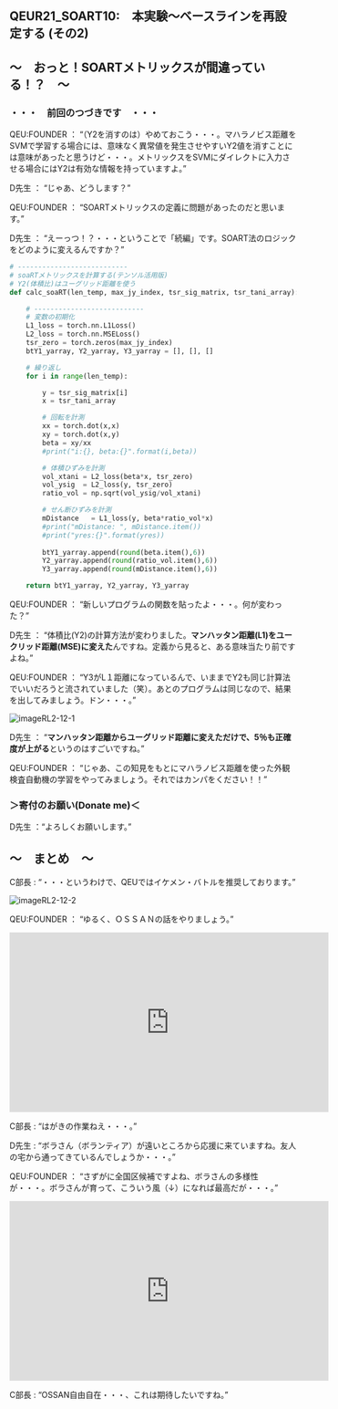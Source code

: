## QEUR21_SOART10:　本実験～ベースラインを再設定する (その2) 

## ～　おっと！SOARTメトリックスが間違っている！？　～

### ・・・　前回のつづきです　・・・

QEU:FOUNDER ： “（Y2を消すのは）やめておこう・・・。マハラノビス距離をSVMで学習する場合には、意味なく異常値を発生させやすいY2値を消すことには意味があったと思うけど・・・。メトリックスをSVMにダイレクトに入力させる場合にはY2は有効な情報を持っていますよ。”

D先生 ： “じゃあ、どうします？”

QEU:FOUNDER ： “SOARTメトリックスの定義に問題があったのだと思います。”

D先生 ： “えーっつ！？・・・ということで「続編」です。SOART法のロジックをどのように変えるんですか？”


```python
# ---------------------------
# soaRTメトリックスを計算する(テンソル活用版)
# Y2(体積比)はユーグリッド距離を使う
def calc_soaRT(len_temp, max_jy_index, tsr_sig_matrix, tsr_tani_array): 

    # ---------------------------
    # 変数の初期化
    L1_loss = torch.nn.L1Loss()
    L2_loss = torch.nn.MSELoss()
    tsr_zero = torch.zeros(max_jy_index)
    btY1_yarray, Y2_yarray, Y3_yarray = [], [], []

    # 繰り返し
    for i in range(len_temp):

        y = tsr_sig_matrix[i]
        x = tsr_tani_array

        # 回転を計測
        xx = torch.dot(x,x)
        xy = torch.dot(x,y)
        beta = xy/xx
        #print("i:{}, beta:{}".format(i,beta))

        # 体積ひずみを計測
        vol_xtani = L2_loss(beta*x, tsr_zero)
        vol_ysig  = L2_loss(y, tsr_zero)
        ratio_vol = np.sqrt(vol_ysig/vol_xtani)

        # せん断ひずみを計測
        mDistance   = L1_loss(y, beta*ratio_vol*x)
        #print("mDistance: ", mDistance.item())
        #print("yres:{}".format(yres))
        
        btY1_yarray.append(round(beta.item(),6))
        Y2_yarray.append(round(ratio_vol.item(),6))
        Y3_yarray.append(round(mDistance.item(),6))

    return btY1_yarray, Y2_yarray, Y3_yarray

```

QEU:FOUNDER ： “新しいプログラムの関数を貼ったよ・・・。何が変わった？”

D先生 ： “体積比(Y2)の計算方法が変わりました。**マンハッタン距離(L1)をユークリッド距離(MSE)に変えた**んですね。定義から見ると、ある意味当たり前ですよね。”

QEU:FOUNDER ： “Y3がL１距離になっているんで、いままでY2も同じ計算法でいいだろうと流されていました（笑）。あとのプログラムは同じなので、結果を出してみましょう。ドン・・・。”

![imageRL2-12-1](https://QEUWIndValley.github.io/images/imageRL2-12-1.jpg)

D先生 ： “**マンハッタン距離からユーグリッド距離に変えただけで、5％も正確度が上がる**というのはすごいですね。”

QEU:FOUNDER ： “じゃあ、この知見をもとにマハラノビス距離を使った外観検査自動機の学習をやってみましょう。それではカンパをください！！”

### ＞寄付のお願い(Donate me)＜

D先生 ：“よろしくお願いします。”

## ～　まとめ　～

C部長 : “・・・というわけで、QEUではイケメン・バトルを推奨しております。”

![imageRL2-12-2](https://QEUWIndValley.github.io/images/imageRL2-12-2.jpg)

QEU:FOUNDER ： “ゆるく、ＯＳＳＡＮの話をやりましょう。”

<iframe width="560" height="315" src="https://www.youtube.com/embed/WpmPMLfbvhU" ti-tle="YouTube video player" frameborder="0" allow="accelerometer; autoplay; clipboard-write; en-crypted-media; gyroscope; picture-in-picture" allowfullscreen></iframe>

C部長 : “はがきの作業ねえ・・・。”

D先生 : “ボラさん（ボランティア）が遠いところから応援に来ていますね。友人の宅から通ってきているんでしょうか・・・。”

QEU:FOUNDER ： “さずがに全国区候補ですよね、ボラさんの多様性が・・・。ボラさんが育って、こういう風（↓）になれば最高だが・・・。”

<iframe width="560" height="315" src="https://www.youtube.com/embed/gZNheqWmujM" ti-tle="YouTube video player" frameborder="0" allow="accelerometer; autoplay; clipboard-write; en-crypted-media; gyroscope; picture-in-picture" allowfullscreen></iframe>

C部長 : “OSSAN自由自在・・・、これは期待したいですね。”

